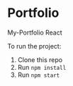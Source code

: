 # Portfolio
My-Portfolio
React 

To run the project:

1. Clone this repo
2. Run `npm install`
3. Run `npm start`
